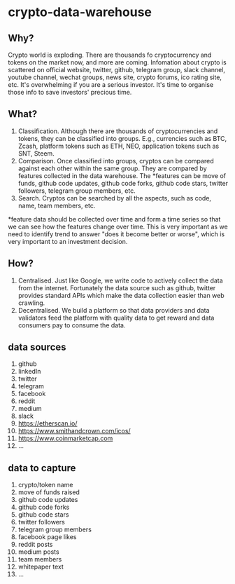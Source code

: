 # crypto-data-warehouse

## Why?

Crypto world is exploding. There are thousands fo cryptocurrency and tokens on the market now, and more are coming.
Infomation about crypto is scattered on official website, twitter, github, telegram group, slack channel, youtube channel, wechat groups, news site, crypto forums, ico rating site, etc. It's overwhelming if you are a serious investor. It's time to organise those info to save investors' precious time.

## What?

1. Classification. Although there are thousands of cryptocurrencies and tokens, they can be classified into groups. E.g., currencies such as BTC, Zcash, platform tokens such as ETH, NEO, application tokens such as SNT, Steem. 
2. Comparison. Once classified into groups, cryptos can be compared against each other within the same group. They are compared by features collected in the data warehouse. The *features can be move of funds, github code updates, github code forks, github code stars, twitter followers, telegram group members, etc.
3. Search. Cryptos can be searched by all the aspects, such as code, name, team members, etc.

*feature data should be collected over time and form a time series so that we can see how the features change over time. This is very important as we need to identify trend to answer "does it become better or worse", which is very important to an investment decision.

## How?

1. Centralised. Just like Google, we write code to actively collect the data from the internet. Fortunately the data source such as github, twitter provides standard APIs which make the data collection easier than web crawling. 
2. Decentralised. We build a platform so that data providers and data validators feed the platform with quality data to get reward and data consumers pay to consume the data.

## data sources
1. github
2. linkedIn
3. twitter
4. telegram
5. facebook
6. reddit
7. medium
8. slack
9. https://etherscan.io/
10. https://www.smithandcrown.com/icos/
11. https://www.coinmarketcap.com
12. ...

## data to capture
1. crypto/token name
2. move of funds raised
3. github code updates
4. github code forks
5. github code stars
6. twitter followers
7. telegram group members
8. facebook page likes
9. reddit posts
10. medium posts
11. team members
12. whitepaper text
13. ...
